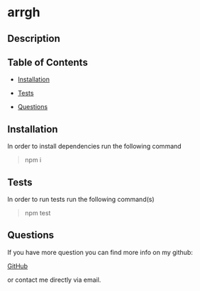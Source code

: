 # arrgh 



## Description



## Table of Contents

- [Installation](#installation)



- [Tests](#tests)
- [Questions](#questions)


## Installation

In order to install dependencies run the following command
> npm i




  ## Tests

In order to run tests run the following command(s)
> npm test

## Questions

If you have more question you can find more info on my github:

[GitHub](https://github.com/)

or contact me directly via email.

[ ](mailto:)
